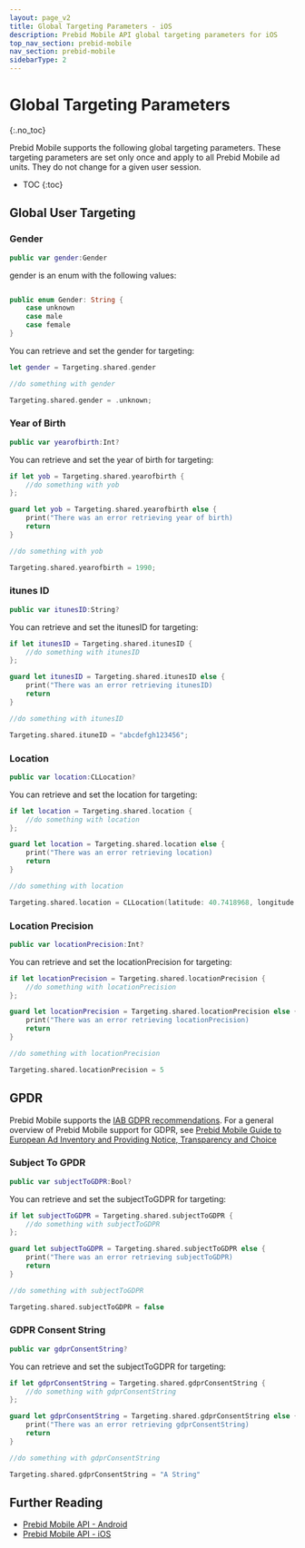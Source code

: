 ```yaml
---
layout: page_v2
title: Global Targeting Parameters - iOS
description: Prebid Mobile API global targeting parameters for iOS
top_nav_section: prebid-mobile
nav_section: prebid-mobile
sidebarType: 2
---
```


# Global Targeting Parameters
{:.no_toc}

Prebid Mobile supports the following global targeting parameters. These targeting parameters are set only once and apply to all Prebid Mobile ad units. They do not change for a given user session.

* TOC
{:toc}

## Global User Targeting

### Gender

```Swift
public var gender:Gender 
```

gender is an enum with the following values: 

```Swift

public enum Gender: String { 
    case unknown
    case male
    case female
}
```

You can retrieve and set the gender for targeting:

```Swift
let gender = Targeting.shared.gender 

//do something with gender
```

```Swift
Targeting.shared.gender = .unknown;
```

### Year of Birth

```Swift
public var yearofbirth:Int? 
```

You can retrieve and set the year of birth for targeting:

```Swift
if let yob = Targeting.shared.yearofbirth { 
    //do something with yob
};

guard let yob = Targeting.shared.yearofbirth else { 
    print("There was an error retrieving year of birth)
    return 
}

//do something with yob
```

```Swift
Targeting.shared.yearofbirth = 1990;
```

### itunes ID

```Swift
public var itunesID:String?
```
You can retrieve and set the itunesID for targeting:

```Swift
if let itunesID = Targeting.shared.itunesID { 
    //do something with itunesID
};

guard let itunesID = Targeting.shared.itunesID else { 
    print("There was an error retrieving itunesID)
    return 
}

//do something with itunesID

```

```Swift
Targeting.shared.ituneID = "abcdefgh123456";
```

### Location

```Swift
public var location:CLLocation?
```

You can retrieve and set the location for targeting:

```Swift
if let location = Targeting.shared.location { 
    //do something with location
};

guard let location = Targeting.shared.location else { 
    print("There was an error retrieving location)
    return 
}

//do something with location

```

```Swift
Targeting.shared.location = CLLocation(latitude: 40.7418968, longitude: -73.9909143);
```

### Location Precision

```Swift
public var locationPrecision:Int?
```

You can retrieve and set the locationPrecision for targeting:

```Swift
if let locationPrecision = Targeting.shared.locationPrecision { 
    //do something with locationPrecision
};

guard let locationPrecision = Targeting.shared.locationPrecision else { 
    print("There was an error retrieving locationPrecision)
    return 
}

//do something with locationPrecision

```

```Swift
Targeting.shared.locationPrecision = 5
```

## GPDR

Prebid Mobile supports the [IAB GDPR recommendations](https://github.com/InteractiveAdvertisingBureau/GDPR-Transparency-and-Consent-Framework/blob/master/Mobile%20In-App%20Consent%20APIs%20v1.0%20Draft%20for%20Public%20Comment.md). For a general overview of Prebid Mobile support for GDPR, see [Prebid Mobile Guide to European Ad Inventory and Providing Notice, Transparency and Choice]({{site.github.url}}/prebid-mobile/gdpr.html)

### Subject To GPDR

```Swift
public var subjectToGDPR:Bool?
```

You can retrieve and set the subjectToGDPR for targeting:

```Swift
if let subjectToGDPR = Targeting.shared.subjectToGDPR { 
    //do something with subjectToGDPR
};

guard let subjectToGDPR = Targeting.shared.subjectToGDPR else { 
    print("There was an error retrieving subjectToGDPR)
    return 
}

//do something with subjectToGDPR

```

```Swift
Targeting.shared.subjectToGDPR = false
```

### GDPR Consent String

```Swift
public var gdprConsentString?
```

You can retrieve and set the subjectToGDPR for targeting:

```Swift
if let gdprConsentString = Targeting.shared.gdprConsentString { 
    //do something with gdprConsentString
};

guard let gdprConsentString = Targeting.shared.gdprConsentString else { 
    print("There was an error retrieving gdprConsentString)
    return 
}

//do something with gdprConsentString

```

```Swift
Targeting.shared.gdprConsentString = "A String"
```

## Further Reading

- [Prebid Mobile API - Android]({{site.baseurl}}/prebid-mobile/pbm-api/android/pbm-api-android.html)
- [Prebid Mobile API - iOS]({{site.baseurl}}/prebid-mobile/pbm-api/ios/pbm-api-ios.html)



